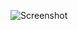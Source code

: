 ![Screenshot](https://raw.githubusercontent.com/Cryakl/Ultimate-RAT-Collection/refs/heads/main/TsuRat/TsuRat%20v0.3/Screenshot.png)
